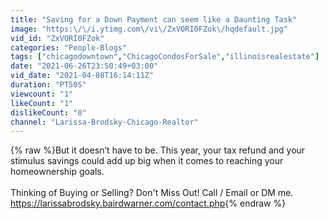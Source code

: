 ```yaml
---
title: "Saving for a Down Payment can seem like a Daunting Task"
image: "https:\/\/i.ytimg.com\/vi\/ZxVORI0FZok\/hqdefault.jpg"
vid_id: "ZxVORI0FZok"
categories: "People-Blogs"
tags: ["chicagodowntown","ChicagoCondosForSale","illinoisrealestate"]
date: "2021-06-26T23:50:49+03:00"
vid_date: "2021-04-08T16:14:11Z"
duration: "PT50S"
viewcount: "1"
likeCount: "1"
dislikeCount: "0"
channel: "Larissa-Brodsky-Chicago-Realtor"
---
```

{% raw %}But it doesn’t have to be. This year, your tax refund and your stimulus savings could add up big when it comes to reaching your homeownership goals.<br /><br />Thinking of Buying or Selling? Don't Miss Out! Call / Email or DM me.<br /><a rel="nofollow" target="blank" href="https://larissabrodsky.bairdwarner.com/contact.php">https://larissabrodsky.bairdwarner.com/contact.php</a>{% endraw %}
